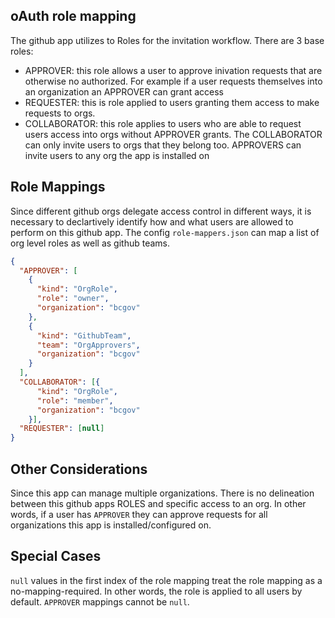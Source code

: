 ## oAuth role mapping

The github app utilizes to Roles for the invitation workflow. There are 3 base roles:

- APPROVER: this role allows a user to approve inivation requests that are otherwise no authorized. For example if a user requests themselves into an organization an APPROVER can grant access
- REQUESTER: this is role applied to users granting them access to make requests to orgs.
- COLLABORATOR: this role applies to users who are able to request users access into orgs without APPROVER grants. The COLLABORATOR can only invite users to orgs that they belong too. APPROVERS can invite users to any org the app is installed on


## Role Mappings

Since different github orgs delegate access control in different ways, it is necessary to declartively identify how and what users are allowed to perform on this github app. 
The config `role-mappers.json` can map a list of org level roles as well as github teams.

```json
{
  "APPROVER": [
    {
      "kind": "OrgRole",
      "role": "owner",
      "organization": "bcgov"
    },
    {
      "kind": "GithubTeam",
      "team": "OrgApprovers",
      "organization": "bcgov"
    }
  ],
  "COLLABORATOR": [{
      "kind": "OrgRole",
      "role": "member",
      "organization": "bcgov"
    }],
  "REQUESTER": [null]
}

```

## Other Considerations

Since this app can manage multiple organizations. There is no delineation between this github apps ROLES and specific access to an org. In other words, if a user has `APPROVER` they can approve requests for all organizations this app is installed/configured on.

## Special Cases

`null` values in the first index of the role mapping treat the role mapping as a no-mapping-required. In other words, the role is applied to all users by default. `APPROVER` mappings cannot be `null`.